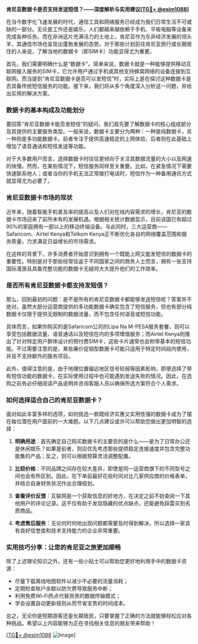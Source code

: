 **肯尼亚数据卡是否支持发送短信？——深度解析与实用建议[[TG💪+ @esim1088](https://t.me/s/esim1088)]**

在当今数字化飞速发展的时代，通信工具和网络服务已经成为我们日常生活不可或缺的一部分。无论是工作还是娱乐，人们都越来越依赖于手机、平板电脑等设备来完成各种任务。而在非洲这片充满活力的土地上，肯尼亚作为东非经济发展的领头羊，其通信市场也呈现出蓬勃发展的态势。对于那些计划前往肯尼亚旅行或长期居住的人来说，了解当地的数据卡（即SIM卡）功能显得尤为重要。

首先，我们需要明确什么是“数据卡”。简单来说，数据卡就是一种能够提供移动互联网接入服务的SIM卡，它允许用户通过手机或其他支持蜂窝网络的设备连接到互联网。而当提到“肯尼亚数据卡是否可以发短信”时，实际上是在探讨这种数据卡是否具备传统短信服务的功能。接下来，我们将从多个角度深入分析这一问题，并给出实用的解决方案。

### 数据卡的基本构成及功能划分

要回答“肯尼亚数据卡能否发短信”的疑问，我们首先要了解数据卡的核心组成部分及其提供的主要服务类型。一般来说，数据卡主要分为两种：一种是纯数据卡，另一种则是多功能数据卡。前者专注于提供高速稳定的上网体验，后者则在此基础上增加了语音通话和短信发送等功能。

对于大多数用户而言，选择数据卡时往往更倾向于关注其数据流量的大小以及网速的快慢。然而，在某些情况下，短信服务同样至关重要。比如，在紧急情况下需要快速联系他人；或者当你的手机无法正常拨打电话时，短信作为一种备用通讯方式就显得尤为必要了。

### 肯尼亚数据卡市场的现状

近年来，随着智能手机普及率的提高以及人们对在线内容需求的增长，肯尼亚的数据卡市场迎来了前所未有的发展机遇。根据相关统计数据显示，目前该国已有超过90%的家庭拥有一部以上的移动终端设备。与此同时，三大运营商——Safaricom、Airtel Kenya和Telkom Kenya正不断优化各自的网络覆盖范围和服务质量，力求满足日益增长的市场需求。

在这样的背景下，许多消费者开始意识到拥有一个既能上网又能发短信的数据卡的重要性。特别是对于那些经常往返于不同国家之间的商务人士而言，拥有一张支持国际漫游且具备完整功能的数据卡无疑将大大提升他们的工作效率。

### 是否所有肯尼亚数据卡都支持发短信？

那么，回到最初的问题：是不是所有的肯尼亚数据卡都能够发送短信呢？答案并不绝对。虽然大部分运营商提供的多功能数据卡确实包含了短信服务，但也有部分纯数据卡仅限于提供无限制的数据流量，而不包含任何语音或短信功能。

具体而言，如果你购买的是Safaricom公司的Lipa Na M-PESA服务套餐，则可以享受包括数据流量、语音通话以及短信在内的多项增值服务；而Airtel Kenya则推出了针对特定用户群体设计的预付费SIM卡，这些卡片通常也会附带基本的短信功能。不过需要注意的是，某些廉价促销型数据卡可能只适用于特定时间段内使用，并且不支持额外的服务项目。

此外，值得注意的是，由于地理位置偏远地区信号较弱等因素影响，即便选择了带有短信功能的数据卡，在实际使用过程中也可能遇到发送失败的情况。因此，在选购之前务必仔细阅读产品说明并咨询客服人员以确保所选方案符合个人需求。

### 如何选择适合自己的肯尼亚数据卡？

面对如此丰富多样的选项，如何挑选一款既经济实惠又实用性强的数据卡成为了摆在每位潜在用户面前的一大难题。以下几点建议或许可以帮助您做出更加明智的选择：

1. **明确用途**：首先确定自己购买数据卡的主要目的是什么——是为了日常办公还是休闲娱乐？如果是前者，则应优先考虑那些提供稳定连接速度并包含完整功能集的产品；反之，则可以根据预算灵活调整配置。

2. **比较价格**：不同品牌之间存在较大差异，即使是同一运营商旗下的不同型号之间也会有所区别。因此，在下单前最好花些时间对比几家供应商的价格表单，并结合自身财务状况作出合理规划。

3. **查看评价反馈**：互联网是一个获取信息的好地方，在决定之前不妨查阅一下其他用户的评论记录。这不仅有助于发现隐藏的优点缺点，还能避免踩雷买到劣质商品。

4. **考虑售后服务**：无论何时何地出现问题都需要及时得到解决，所以选择一家具有良好信誉度和技术支持能力的企业非常重要。

### 实用技巧分享：让您的肯尼亚之旅更加顺畅

除了上述理论知识之外，还有一些小贴士可以帮助您更好地利用手中的数据卡资源：

- 尽量下载离线地图软件以减少不必要的流量消耗；
- 定期检查账户余额以防欠费导致服务中断；
- 利用免费Wi-Fi热点代替昂贵的数据传输模式；
- 学会设置自动更新规则从而节省宝贵的时间成本。

总之，无论你是短期游客还是长期居民，只要掌握了正确的方法就能够轻松应对各种挑战。希望以上内容能够为正在寻找相关信息的朋友带来帮助！

[[TG💪+ @esim1088](https://t.me/s/esim1088) ![Image](https://i.postimg.cc/4NQfJmqS/Snipaste-2025-05-13-00-14-12.png)]